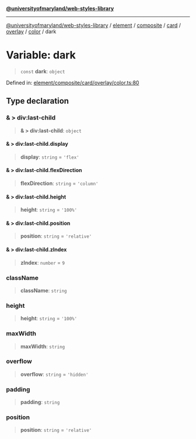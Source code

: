 [**@universityofmaryland/web-styles-library**](../../../../../../../../../../README.md)

***

[@universityofmaryland/web-styles-library](../../../../../../../../../../README.md) / [element](../../../../../../../../../README.md) / [composite](../../../../../../../README.md) / [card](../../../../../README.md) / [overlay](../../../README.md) / [color](../README.md) / dark

# Variable: dark

> `const` **dark**: `object`

Defined in: [element/composite/card/overlay/color.ts:80](https://github.com/UMD-Digital/design-system/blob/7fa144f196ef5f0ef2b372670136735f5a5c9236/packages/styles/source/element/composite/card/overlay/color.ts#L80)

## Type declaration

### & \> div:last-child

> **& \> div:last-child**: `object`

#### & \> div:last-child.display

> **display**: `string` = `'flex'`

#### & \> div:last-child.flexDirection

> **flexDirection**: `string` = `'column'`

#### & \> div:last-child.height

> **height**: `string` = `'100%'`

#### & \> div:last-child.position

> **position**: `string` = `'relative'`

#### & \> div:last-child.zIndex

> **zIndex**: `number` = `9`

### className

> **className**: `string`

### height

> **height**: `string` = `'100%'`

### maxWidth

> **maxWidth**: `string`

### overflow

> **overflow**: `string` = `'hidden'`

### padding

> **padding**: `string`

### position

> **position**: `string` = `'relative'`
